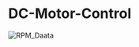 # DC-Motor-Control
![RPM_Daata](https://user-images.githubusercontent.com/113368613/215935265-a4c17ec2-bada-4e5f-96e2-8b300fae6346.png)

